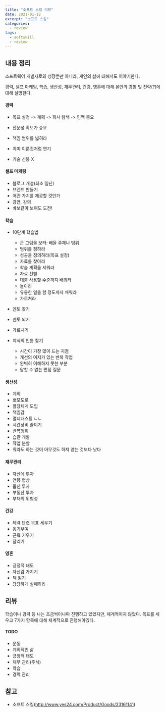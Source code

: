 ```yaml
---
title: "소프트 스킬 리뷰"
date: 2021-01-12
excerpt: "소프트 스킬"
categories:
  - review
tags:
  - softskill
  - review
---
```


## 내용 정리

소프트웨어 개발자로의 성장뿐만 아니라, 개인의 삶에 대해서도 이야기한다.

경력, 셀프 마케팅, 학습, 생산성, 재무관리, 건강, 영혼에 대해 본인의 경험 및 전략(?)에 대해 설명한다.

#### 경력

- 목표 설정 -> 계획 -> 회사 탐색 -> 인맥 중요

- 전문성 확보가 중요

- 책임 범위를  넓혀라

- 이미 이룬것처럼 연기

- 기술 신봉 X

#### 셀프 마케팅

- 블로그 개설(최소 일년)
- 브랜드 만들기
- 어떤 가치를 제공할 것인가
- 강연, 강의
- 바보같아 보여도 도전!

#### 학습

- 10단계 학습법
  - 큰 그림을 보라: 배울 주제나 범위
  - 범위를 정하라
  - 성공을 정의하라(목표 설정)
  - 자료를 찾아라
  - 학습 계획을 세워라
  - 자료 선별
  - 대충 사용할 수준까지 배워라
  - 놀아라
  - 유용한 일을 할 정도까지 배워라
  - 가르쳐라

- 멘토 찾기
- 멘토 되기
- 가르치기
- 지식의 빈틈 찾기
  - 시간이 가장 많이 드는 지점
  - 개선의 여지가 있는 반복 작업
  - 완벽히 이해하지 못한 부분
  - 답할 수 없는 면접 질문

#### 생산성

- 계획
- 뽀모도로
- 할당체계 도입
- 책임감
- 멀티태스팅 ㄴㄴ
- 시간낭비 줄이기
- 반복행위
- 습관 개발
- 작업 분할
- 뭐라도 하는 것이 아무것도 하지 않는 것보다 낫다

#### 재무관리

- 자산에 투자
- 연봉 협상
- 옵션 투자
- 부동산 투자
- 부채의 위험성

#### 건강

- 체력 단련 목표 세우기
- 동기부여
- 근육 키우기
- 달리기

#### 영혼

- 긍정적 태도
- 자신감 가지기
- 책 읽기
- 당당하게 실패하라



## 리뷰

학습이나 경력 등 나는 조금씩이나마 진행하고 있었지만, 체계적이지 않았다. 목표를 세우고 7가지 항목에 대해 체계적으로 진행해야겠다.

#### TODO

- 운동
- 계획적인 삶
- 긍정적 태도
- 재무 관리(주식)
- 학습
- 경력 관리


## 참고

- 소프트 스킬(http://www.yes24.com/Product/Goods/23161141)

